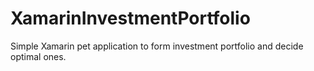# XamarinInvestmentPortfolio
Simple Xamarin pet application to form investment portfolio and decide optimal ones.
